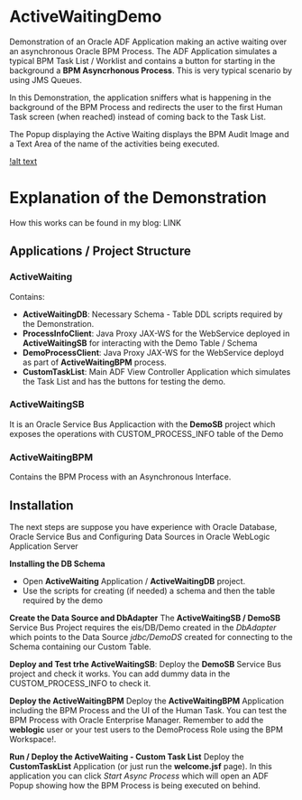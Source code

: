 # ActiveWaitingDemo
Demonstration of an Oracle ADF Application making an active waiting over an asynchronous Oracle BPM Process.
The ADF Application simulates a typical BPM Task List / Worklist and contains a button for starting in the background a **BPM Asyncrhonous Process**. This is very typical scenario by using JMS Queues.

In this Demonstration, the application sniffers what is happening in the background of the BPM Process and redirects the user to the first Human Task screen (when reached) instead of coming back to the Task List.

The Popup displaying the Active Waiting displays the BPM Audit Image and a Text Area of the name of the activities being executed.

[!alt text](https://github.com/DanielMerchan/ActiveWaitingDemo/blob/master/BPMActiveWaitignDemo.png)

# Explanation of the Demonstration

How this works can be found in my blog: LINK

## Applications / Project Structure

### ActiveWaiting
Contains:
- **ActiveWaitingDB**: Necessary Schema - Table DDL scripts required by the Demonstration.
- **ProcessInfoClient**: Java Proxy JAX-WS for the WebService deployed in **ActiveWaitingSB** for interacting with the Demo Table / Schema
- **DemoProcessClient**: Java Proxy JAX-WS for the WebService deployd as part of **ActiveWaitingBPM** process.
- **CustomTaskList**: Main ADF View Controller Application which simulates the Task List and has the buttons for testing the demo.

### ActiveWaitingSB
It is an Oracle Service Bus Applicaction with the **DemoSB** project which exposes the operations with CUSTOM_PROCESS_INFO table of the Demo

### ActiveWaitingBPM
Contains the BPM Process with an Asynchronous Interface.

## Installation
The next steps are suppose you have experience with Oracle Database, Oracle Service Bus and Configuring Data Sources in Oracle WebLogic Application Server

**Installing the DB Schema**
- Open **ActiveWaiting** Application / **ActiveWaitingDB** project.
- Use the scripts for creating (if needed) a schema and then the table required by the demo

**Create the Data Source and DbAdapter**
The **ActiveWaitingSB / DemoSB** Service Bus Project requires the eis/DB/Demo created in the *DbAdapter* which points to the Data Source *jdbc/DemoDS* created for connecting to the Schema containing our Custom Table.

**Deploy and Test trhe ActiveWaitingSB**:
Deploy the **DemoSB** Service Bus project and check it works. You can add dummy data in the CUSTOM_PROCESS_INFO to check it.

**Deploy the ActiveWaitingBPM**
Deploy the **ActiveWaitingBPM** Application including the BPM Process and the UI of the Human Task.
You can test the BPM Process with Oracle Enterprise Manager.
Remember to add the **weblogic** user or your test users to the DemoProcess Role using the BPM Workspace!.

**Run / Deploy the ActiveWaiting - Custom Task List**
Deploy the **CustomTaskList** Application (or just run the **welcome.jsf** page). In this application you can click *Start Async Process* which will open an ADF Popup showing how the BPM Process is being executed on behind.
